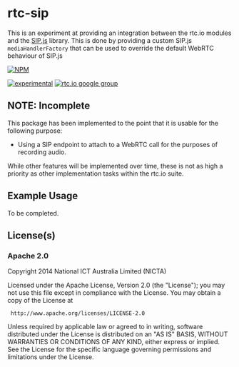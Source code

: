 # rtc-sip

This is an experiment at providing an integration between the rtc.io modules
and the [SIP.js](https://github.com/onsip/SIP.js) library.  This is done by
providing a custom SIP.js `mediaHandlerFactory` that can be used to override
the default WebRTC behaviour of SIP.js


[![NPM](https://nodei.co/npm/rtc-sip.png)](https://nodei.co/npm/rtc-sip/)

[![experimental](https://img.shields.io/badge/stability-experimental-red.svg)](https://github.com/dominictarr/stability#experimental) 
[![rtc.io google group](http://img.shields.io/badge/discuss-rtc.io-blue.svg)](https://groups.google.com/forum/#!forum/rtc-io)



## NOTE: Incomplete

This package has been implemented to the point that it is usable for the
following purpose:

- Using a SIP endpoint to attach to a WebRTC call for the purposes of
  recording audio.

While other features will be implemented over time, these is not as high
a priority as other implementation tasks within the rtc.io suite.

## Example Usage

To be completed.

## License(s)

### Apache 2.0

Copyright 2014 National ICT Australia Limited (NICTA)

   Licensed under the Apache License, Version 2.0 (the "License");
   you may not use this file except in compliance with the License.
   You may obtain a copy of the License at

     http://www.apache.org/licenses/LICENSE-2.0

   Unless required by applicable law or agreed to in writing, software
   distributed under the License is distributed on an "AS IS" BASIS,
   WITHOUT WARRANTIES OR CONDITIONS OF ANY KIND, either express or implied.
   See the License for the specific language governing permissions and
   limitations under the License.
